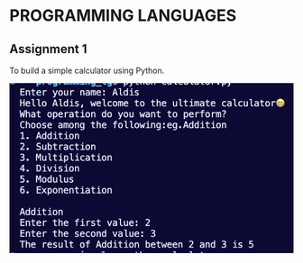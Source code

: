 # PROGRAMMING LANGUAGES

## Assignment 1

To build a simple calculator using Python.

![calculator](/screenshots/calculator.png)
